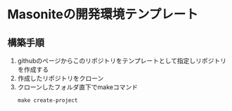 # Masoniteの開発環境テンプレート

## 構築手順

1. githubのページからこのリポジトリをテンプレートとして指定しリポジトリを作成する
1. 作成したリポジトリをクローン
1. クローンしたフォルダ直下でmakeコマンド
    ```
    make create-project
    ```
